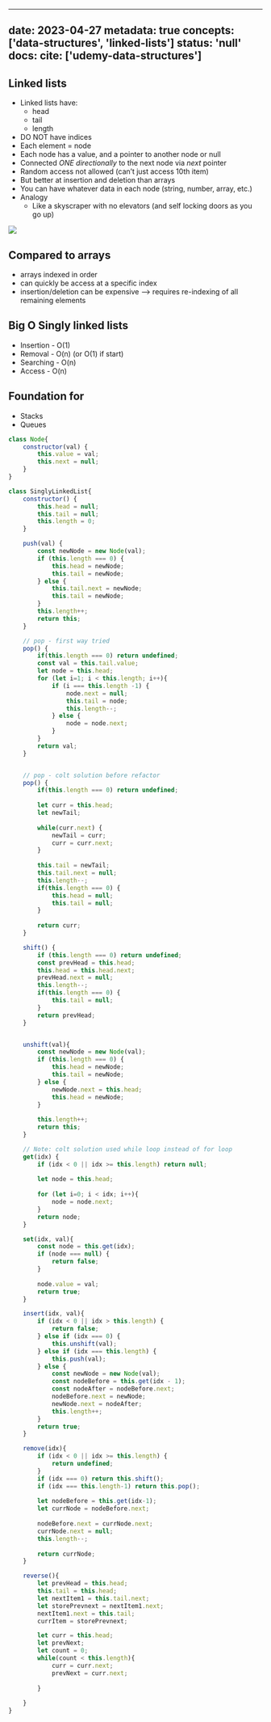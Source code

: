 
---
date: 2023-04-27
metadata: true
concepts: ['data-structures', 'linked-lists']
status: 'null'
docs: 
cite: ['udemy-data-structures']
---

## Linked lists 

- Linked lists have:
	- head
	- tail
	- length
- DO NOT have indices
- Each element = node
- Each node has a value, and a pointer to another node or null
- Connected *ONE directionally* to the next node via *next* pointer
- Random access not allowed (can’t just access 10th item)
- But better at insertion and deletion than arrays
- You can have whatever data in each node (string, number, array, etc.)
- Analogy
	- Like a skyscraper with no elevators (and self locking doors as you go up)

![](../assets/image/singly-linked-lists-1682599235420.jpeg)

## Compared to arrays

- arrays indexed in order
- can quickly be access at a specific index
- insertion/deletion can be expensive –> requires re-indexing of all remaining elements


## Big O Singly linked lists

- Insertion - O(1)
- Removal - O(n)  (or O(1) if start)
- Searching - O(n)
- Access - O(n)

## Foundation for

- Stacks
- Queues



```js
class Node{
	constructor(val) {
		this.value = val;
		this.next = null;
	}
}

class SinglyLinkedList{
	constructor() {
		this.head = null;
		this.tail = null;
		this.length = 0;
	}

	push(val) {
		const newNode = new Node(val);
		if (this.length === 0) {
			this.head = newNode;
			this.tail = newNode;
		} else {
			this.tail.next = newNode;
			this.tail = newNode;
		}
		this.length++;
		return this;
	}

	// pop - first way tried
	pop() {
		if(this.length === 0) return undefined;
		const val = this.tail.value;
		let node = this.head;
		for (let i=1; i < this.length; i++){
			if (i === this.length -1) {
				node.next = null;
				this.tail = node;
				this.length--;
			} else {
				node = node.next;
			}
		}
		return val;
	}


	// pop - colt solution before refactor
	pop() {
		if(this.length === 0) return undefined;
		
		let curr = this.head;
		let newTail;
		
		while(curr.next) {
			newTail = curr;
			curr = curr.next;
		}
		
		this.tail = newTail;
		this.tail.next = null;
		this.length--;
		if(this.length === 0) {
			this.head = null;
			this.tail = null;
		}
		
		return curr;
	}

	shift() {
		if (this.length === 0) return undefined;
		const prevHead = this.head;
		this.head = this.head.next;
		prevHead.next = null;
		this.length--;
		if(this.length === 0) {
			this.tail = null;
		}
		return prevHead;
	}


	unshift(val){
		const newNode = new Node(val);
		if (this.length === 0) {
			this.head = newNode;
			this.tail = newNode;
		} else {
			newNode.next = this.head;
			this.head = newNode;
		}
		
		this.length++;
		return this;
	}

	// Note: colt solution used while loop instead of for loop
	get(idx) {
		if (idx < 0 || idx >= this.length) return null;
		
		let node = this.head;
		
		for (let i=0; i < idx; i++){
			node = node.next;
		}
		return node;
	}

	set(idx, val){
		const node = this.get(idx);
		if (node === null) {
			return false;
		} 
		
		node.value = val;
		return true;
	}

	insert(idx, val){
		if (idx < 0 || idx > this.length) {
			return false;
		} else if (idx === 0) {
			this.unshift(val);
		} else if (idx === this.length) {
			this.push(val);
		} else {
			const newNode = new Node(val);
			const nodeBefore = this.get(idx - 1);
			const nodeAfter = nodeBefore.next;
			nodeBefore.next = newNode;
			newNode.next = nodeAfter;
			this.length++;
		} 
		return true;
	}

	remove(idx){
		if (idx < 0 || idx >= this.length) {
			return undefined;
		} 
		if (idx === 0) return this.shift();
		if (idx === this.length-1) return this.pop();
		
		let nodeBefore = this.get(idx-1);
		let currNode = nodeBefore.next;
		
		nodeBefore.next = currNode.next;
		currNode.next = null;
		this.length--;
		
		return currNode;
	}

	reverse(){
		let prevHead = this.head;
		this.tail = this.head;
		let nextItem1 = this.tail.next;
		let storePrevnext = nextItem1.next;
		nextItem1.next = this.tail;
		currItem = storePrevnext;

		let curr = this.head;
		let prevNext;
		let count = 0;
		while(count < this.length){
			curr = curr.next;
			prevNext = curr.next;
			
		}
		
	}
}
```